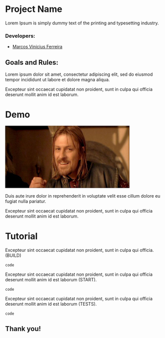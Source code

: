 # Project Name

Lorem Ipsum is simply dummy text of the printing and typesetting industry. 

### Developers: 
* [Marcos Vinicius Ferreira](https://github.com/marcosnaofazisso) 

## Goals and Rules:
Lorem ipsum dolor sit amet, consectetur adipiscing elit, sed do eiusmod tempor incididunt ut labore et dolore magna aliqua. 

Excepteur sint occaecat cupidatat non proident, sunt in culpa qui officia deserunt mollit anim id est laborum.

# Demo
<img src="./demo/boromir.jpg" height="200" width="400">

Duis aute irure dolor in reprehenderit in voluptate velit esse cillum dolore eu fugiat nulla pariatur. 

Excepteur sint occaecat cupidatat non proident, sunt in culpa qui officia deserunt mollit anim id est laborum.

# Tutorial 

Excepteur sint occaecat cupidatat non proident, sunt in culpa qui officia. (BUILD)

    code 
  

Excepteur sint occaecat cupidatat non proident, sunt in culpa qui officia deserunt mollit anim id est laborum (START).

    code 
      
Excepteur sint occaecat cupidatat non proident, sunt in culpa qui officia deserunt mollit anim id est laborum (TESTS).

    code 


## Thank you!

